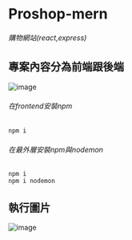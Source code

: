 # Proshop-mern
###### 購物網站(react,express)
## 專案內容分為前端跟後端

![image](https://user-images.githubusercontent.com/44516782/115414614-c4424100-a228-11eb-9b6c-20b0e5f8f222.png)
###### 在frontend安裝npm
```
npm i
```
###### 在最外層安裝npm與nodemon
```
npm i
npm i nodemon
```
## 執行圖片
![image](https://user-images.githubusercontent.com/44516782/115417325-1d12d900-a22b-11eb-9dbd-70f23d50712f.png)
